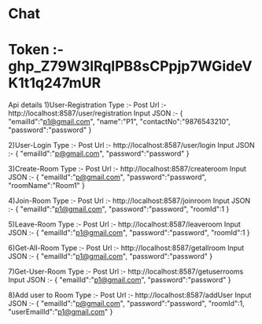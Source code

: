 # Chat
# Token :- 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
Api details
1)User-Registration
  Type :- Post
  Url :- http://localhost:8587/user/registration
  Input JSON :- 
    {
      "emailId":"p1@gmail.com",
      "name":"P1",
      "contactNo":"9876543210",
      "password":"password"
    }
    
    
2)User-Login
  Type :- Post
  Url :- http://localhost:8587/user/login
  Input JSON :- 
    {
    	"emailId":"p@gmail.com",
    	"password":"password"
    }
  
3)Create-Room
  Type :- Post
  Url :- http://localhost:8587/createroom
  Input JSON :- 
    {
    	"emailId":"p@gmail.com",
    	"password":"password",
    	"roomName":"Room1"
    }
    
4)Join-Room
  Type :- Post
  Url :- http://localhost:8587/joinroom
  Input JSON :- 
    {
    	"emailId":"p1@gmail.com",
    	"password":"password",
    	"roomId":1
    }
    
5)Leave-Room
  Type :- Post
  Url :- http://localhost:8587/leaveroom
  Input JSON :- 
    {
    	"emailId":"p1@gmail.com",
		"password":"password",
    	"roomId":1
	}
	
6)Get-All-Room
  Type :- Post
  Url :- http://localhost:8587/getallroom
  Input JSON :- 
    {
    	"emailId":"p1@gmail.com",
		"password":"password"
	}
	
7)Get-User-Room
  Type :- Post
  Url :- http://localhost:8587/getuserrooms
  Input JSON :- 
    {
    	"emailId":"p1@gmail.com",
		"password":"password"
	}		
    
8)Add user to Room
  Type :- Post
  Url :- http://localhost:8587/addUser
  Input JSON :- 
    {
    	"emailId":"p@gmail.com",
    	"password":"password",
    	"roomId":1,
    	"userEmailId":"p1@gmail.com"
    }
